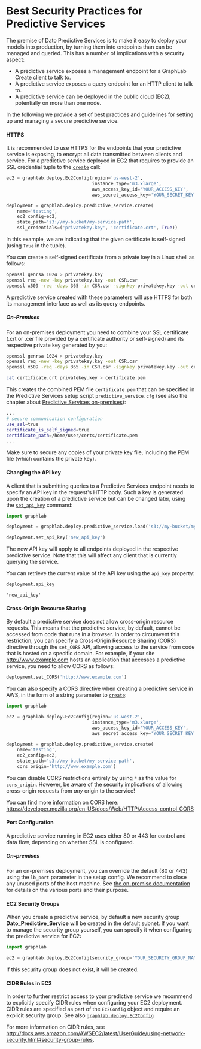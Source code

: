 # Best Security Practices for Predictive Services

The premise of Dato Predictive Services is to make it easy to deploy your models into production, by turning them into endpoints than can be managed and queried. This has a number of implications with a security aspect:
* A predictive service exposes a management endpoint for a GraphLab Create client to talk to.
* A predictive service exposes a query endpoint for an HTTP client to talk to.
* A predictive service can be deployed in the public cloud (EC2), potentially on more than one node.

In the following we provide a set of best practices and guidelines for setting up and managing a secure predictive service.

#### HTTPS

It is recommended to use HTTPS for the endpoints that your predictive service is exposing, to encrypt all data transmitted between clients and service. For a predictive service deployed in EC2 that requires to provide an SSL credential tuple to the [`create`](https://dato.com/products/create/docs/generated/graphlab.deploy.predictive_service.create.html) call:

```python
ec2 = graphlab.deploy.Ec2Config(region='us-west-2',
                                instance_type='m3.xlarge',
                                aws_access_key_id='YOUR_ACCESS_KEY',
                                aws_secret_access_key='YOUR_SECRET_KEY')

deployment = graphlab.deploy.predictive_service.create(
    name='testing',
    ec2_config=ec2,
    state_path='s3://my-bucket/my-service-path',
    ssl_credentials=('privatekey.key', 'certificate.crt', True))
```
In this example, we are indicating that the given certificate is self-signed (using `True` in the tuple).

You can create a self-signed certificate from a private key in a Linux shell as follows:

```bash
openssl genrsa 1024 > privatekey.key
openssl req -new -key privatekey.key -out CSR.csr
openssl x509 -req -days 365 -in CSR.csr -signkey privatekey.key -out certificate.crt
```

A predictive service created with these parameters will use HTTPS for both its management interface as well as its query endpoints.

##### On-Premises

For an on-premises deployment you need to combine your SSL certificate (.crt or .cer file provided by a certificate authority or self-signed) and its respective private key generated by you:

```bash
openssl genrsa 1024 > privatekey.key
openssl req -new -key privatekey.key -out CSR.csr
openssl x509 -req -days 365 -in CSR.csr -signkey privatekey.key -out certificate.crt

cat certificate.crt privatekey.key > certificate.pem
```

This creates the combined PEM file `certificate.pem` that can be specified in the Predictive Services setup script `predictive_service.cfg` (see also the chapter about [Predictive Services on-premises](pred-on-premises.md)):

```bash
...
# secure communication configuration
use_ssl=true
certificate_is_self_signed=true
certificate_path=/home/user/certs/certificate.pem
...
```

Make sure to secure any copies of your private key file, including the PEM file (which contains the private key).

#### Changing the API key

A client that is submitting queries to a Predictive Services endpoint needs to specify an API key in the request's HTTP body. Such a key is generated upon the creation of a predictive service but can be changed later, using the [`set_api_key`](https://dato.com/products/create/docs/generated/graphlab.deploy.predictive_service.create.html) command:

```python
import graphlab

deployment = graphlab.deploy.predictive_service.load('s3://my-bucket/my-service-path')

deployment.set_api_key('new_api_key')
```

The new API key will apply to all endpoints deployed in the respective predictive service. Note that this will affect any client that is currently querying the service.

You can retrieve the current value of the API key using the `api_key` property:

```python
deployment.api_key
```

```
'new_api_key'
```

#### Cross-Origin Resource Sharing

By default a predictive service does not allow cross-origin resource requests. This means that the predictive service, by default, cannot be accessed from code that runs in a browser. In order to circumvent this restriction, you can specify a Cross-Origin Resource Sharing (CORS) directive through the `set_CORS` API, allowing access to the service from code that is hosted on a specific domain. For example, if your site http://www.example.com hosts an application that accesses a predictive service, you need to allow CORS as follows:

```python
deployment.set_CORS('http://www.example.com')
```

You can also specify a CORS directive when creating a predictive service in AWS, in the form of a string parameter to [`create`](https://dato.com/products/create/docs/generated/graphlab.deploy.predictive_service.create.html):

```python
import graphlab

ec2 = graphlab.deploy.Ec2Config(region='us-west-2',
                                instance_type='m3.xlarge',
                                aws_access_key_id='YOUR_ACCESS_KEY',
                                aws_secret_access_key='YOUR_SECRET_KEY')

deployment = graphlab.deploy.predictive_service.create(
    name='testing',
    ec2_config=ec2,
    state_path='s3://my-bucket/my-service-path',
    cors_origin='http://www.example.com')
```

You can disable CORS restrictions entirely by using `*` as the value for `cors_origin`. However, be aware of the security implications of allowing cross-origin requests from _any_ origin to the service!

You can find more information on CORS here: https://developer.mozilla.org/en-US/docs/Web/HTTP/Access_control_CORS

#### Port Configuration

A predictive service running in EC2 uses either 80 or 443 for control and data flow, depending on whether SSL is configured.

##### On-premises

For an on-premises deployment, you can override the default (80 or 443) using the `lb_port` parameter in the setup config. We recommend to close any unused ports of the host machine. See [the on-premise documentation](https://dato.com/learn/userguide/deployment/pred-on-premises.html#configuring-the-network) for details on the various ports and their purpose.

#### EC2 Security Groups

When you create a predictive service, by default a new security group **Dato_Predictive_Service** will be created in the default subnet. If you want to manage the security group yourself, you can specify it when configuring the predictive service for EC2:

```python
import graphlab

ec2 = graphlab.deploy.Ec2Config(security_group='YOUR_SECURITY_GROUP_NAME')
```

If this security group does not exist, it will be created.

#### CIDR Rules in EC2

In order to further restrict access to your predictive service we recommend to explicitly specify CIDR rules when configuring your EC2 deployment. CIDR rules are specified as part of the `Ec2Config` object and require an explicit security group. See also [`graphlab.deploy.Ec2Config`](https://dato.com/products/create/docs/generated/graphlab.deploy.Ec2Config.html)

For more information on CIDR rules, see http://docs.aws.amazon.com/AWSEC2/latest/UserGuide/using-network-security.html#security-group-rules.
